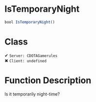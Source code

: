 # IsTemporaryNight
```js
bool IsTemporaryNight()
```
# Class
✔ `Server: CDOTAGamerules`  
✖ `Client: undefined`  

# Function Description
Is it temporarily night-time?
